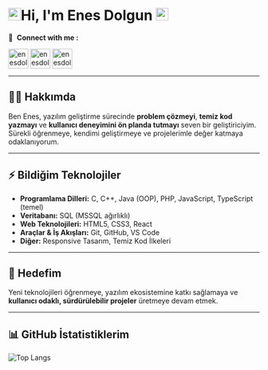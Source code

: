 ## <h1><a href="https://github.com/enesdolgun33"><img src="https://media.giphy.com/media/hvRJCLFzcasrR4ia7z/giphy.gif" width="25" height="25"></a>Hi, I'm Enes Dolgun <a href="https://github.com/enesdolgun33"><img src="https://em-content.zobj.net/source/apple/391/laptop_1f4bb.png" width="25" height="25"></a> </h1>

🔗 &nbsp;**Connect with me :**

<p align="left">
<a href="https://www.linkedin.com/in/enes-dolgun-b7094b296/" target="blank"><img align="center" src="https://upload.wikimedia.org/wikipedia/commons/thumb/8/81/LinkedIn_icon.svg/1024px-LinkedIn_icon.svg.png" alt="enesdolgun" height="40" width="40" /></a>
<a href="mailto:enesdolgun33@gmail.com" target="blank"><img align="center" src="https://ssl.gstatic.com/ui/v1/icons/mail/rfr/gmail.ico" alt="enesdolgun" height="40" width="40" /></a>
<a href="https://instagram.com/enesdolgun10" target="blank"><img align="center" src="https://raw.githubusercontent.com/rahuldkjain/github-profile-readme-generator/master/src/images/icons/Social/instagram.svg" alt="enesdolgun" height="40" width="40" /></a>
</p>

---

## 👨‍💻 Hakkımda

Ben Enes, yazılım geliştirme sürecinde **problem çözmeyi**, **temiz kod yazmayı** ve **kullanıcı deneyimini ön planda tutmayı** seven bir geliştiriciyim.  
Sürekli öğrenmeye, kendimi geliştirmeye ve projelerimle değer katmaya odaklanıyorum.

---

## ⚡ Bildiğim Teknolojiler

- **Programlama Dilleri:** C, C++, Java (OOP), PHP, JavaScript, TypeScript (temel)
- **Veritabanı:** SQL (MSSQL ağırlıklı)
- **Web Teknolojileri:** HTML5, CSS3, React
- **Araçlar & İş Akışları:** Git, GitHub, VS Code
- **Diğer:** Responsive Tasarım, Temiz Kod İlkeleri

---

## 🎯 Hedefim

Yeni teknolojileri öğrenmeye, yazılım ekosistemine katkı sağlamaya ve  
**kullanıcı odaklı, sürdürülebilir projeler** üretmeye devam etmek.

---

## 📊 GitHub İstatistiklerim

![Top Langs](https://github-readme-stats.vercel.app/api/top-langs/?username=enesdolgun33&layout=compact&theme=radical)
